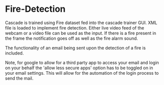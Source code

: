 # Fire-Detection
Cascade is trained using Fire dataset fed into the cascade trainer GUI.
XML file is loaded to implement fire detection.
Either live video feed of the webcam or a video file can be used as the input.
If there is a fire present in the frame the notification goes off as well as the fire alarm sound.

The functionality of an email being sent upon the detection of a fire is included. 

Note, for google to allow for a third party app to access your email and login on your behalf the 'allow less secure apps' option has to be toggled on in your email settings. 
This will allow for the automation of the login process to send the mail.
